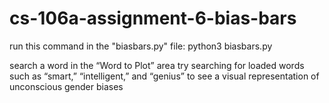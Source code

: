# cs-106a-assignment-6-bias-bars

run this command in the "biasbars.py" file:
python3 biasbars.py

search a word in the “Word to Plot” area
try searching for loaded words such as “smart,” “intelligent,” and “genius” to see a visual representation of unconscious gender biases
